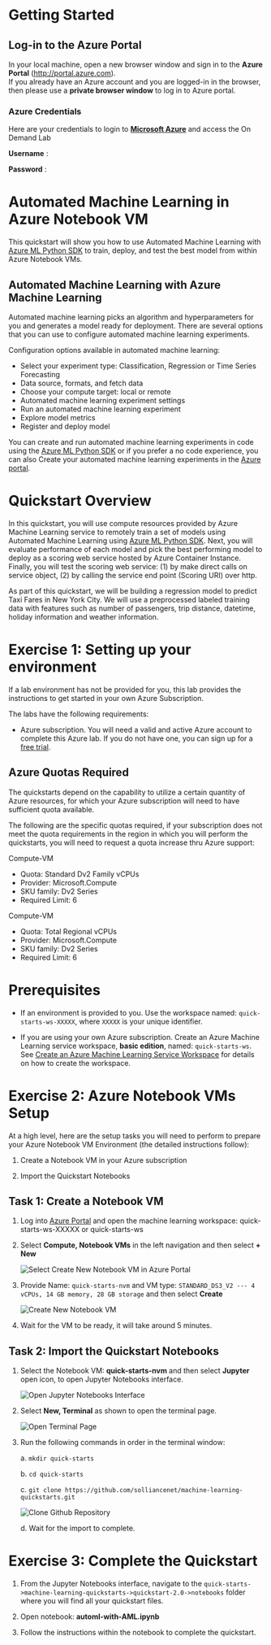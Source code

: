 # Getting Started
## Log-in to the Azure Portal

In your local machine, open a new browser window and sign in to the **Azure Portal** (<http://portal.azure.com>).</br>
If you already have an Azure account and you are logged-in in the browser, then please use a **private browser window** to log in to Azure portal.  

### Azure Credentials
Here are your credentials to login to **[Microsoft Azure](<http://portal.azure.com>)** and access the On Demand Lab

**Username** : <inject key="AzureAdUserEmail"></inject>

**Password** : <inject key="AzureAdUserPassword"></inject>

# Automated Machine Learning in Azure Notebook VM

This quickstart will show you how to use Automated Machine Learning with [Azure ML Python SDK](https://docs.microsoft.com/en-us/azure/machine-learning/service/how-to-configure-auto-train) to train, deploy, and test the best model from within Azure Notebook VMs.

## Automated Machine Learning with Azure Machine Learning
Automated machine learning picks an algorithm and hyperparameters for you and generates a model ready for deployment. There are several options that you can use to configure automated machine learning experiments.

Configuration options available in automated machine learning:

- Select your experiment type: Classification, Regression or Time Series Forecasting
- Data source, formats, and fetch data
- Choose your compute target: local or remote
- Automated machine learning experiment settings
- Run an automated machine learning experiment
- Explore model metrics
- Register and deploy model

You can create and run automated machine learning experiments in code using the [Azure ML Python SDK](https://docs.microsoft.com/en-us/azure/machine-learning/service/how-to-configure-auto-train) or if you prefer a no code experience, you can also Create your automated machine learning experiments in the [Azure portal](https://docs.microsoft.com/en-us/azure/machine-learning/service/how-to-create-portal-experiments).

# Quickstart Overview

In this quickstart, you will use compute resources provided by Azure Machine Learning service to remotely train a set of models using Automated Machine Learning using [Azure ML Python SDK](https://docs.microsoft.com/en-us/azure/machine-learning/service/how-to-configure-auto-train). Next, you will evaluate performance of each model and pick the best performing model to deploy as a scoring web service hosted by Azure Container Instance. Finally, you will test the scoring web service: (1) by make direct calls on service object, (2) by calling the service end point (Scoring URI) over http.

As part of this quickstart, we will be building a regression model to predict Taxi Fares in New York City. We will use a preprocessed labeled training data with features such as number of passengers, trip distance, datetime, holiday information and weather information.

# Exercise 1: Setting up your environment 

If a lab environment has not be provided for you, this lab provides the instructions to get started in your own Azure Subscription.

The labs have the following requirements:
- Azure subscription. You will need a valid and active Azure account to complete this Azure lab. If you do not have one, you can sign up for a [free trial](https://azure.microsoft.com/en-us/free/).

## Azure Quotas Required
The quickstarts depend on the capability to utilize a certain quantity of Azure resources, for which your Azure subscription will need to have sufficient quota available. 

The following are the specific quotas required, if your subscription does not meet the quota requirements in the region in which you will perform the quickstarts, you will need to request a quota increase thru Azure support:

Compute-VM
- Quota: Standard Dv2 Family vCPUs
- Provider: Microsoft.Compute
- SKU family: Dv2 Series
- Required Limit: 6

Compute-VM
- Quota: Total Regional vCPUs
- Provider: Microsoft.Compute
- SKU family: Dv2 Series
- Required Limit: 6

# Prerequisites

- If an environment is provided to you. Use the workspace named: `quick-starts-ws-XXXXX`, where `XXXXX` is your unique identifier.

- If you are using your own Azure subscription. Create an Azure Machine Learning service workspace, **basic edition**, named: `quick-starts-ws`. See [Create an Azure Machine Learning Service Workspace](https://docs.microsoft.com/en-us/azure/machine-learning/service/setup-create-workspace) for details on how to create the workspace.

# Exercise 2: Azure Notebook VMs Setup

At a high level, here are the setup tasks you will need to perform to prepare your Azure Notebook VM Environment (the detailed instructions follow):

1. Create a Notebook VM in your Azure subscription

2. Import the Quickstart Notebooks

## Task 1: Create a Notebook VM

1. Log into [Azure Portal](https://portal.azure.com/) and open the machine learning workspace: quick-starts-ws-XXXXX or quick-starts-ws

2. Select **Compute, Notebook VMs** in the left navigation and then select **+ New**

   ![Select Create New Notebook VM in Azure Portal](images/01.png)

3. Provide Name: `quick-starts-nvm` and VM type: `STANDARD_DS3_V2 --- 4 vCPUs, 14 GB memory, 28 GB storage` and then select **Create**

   ![Create New Notebook VM](images/02.png)
  
4. Wait for the VM to be ready, it will take around 5 minutes.

## Task 2: Import the Quickstart Notebooks

1. Select the Notebook VM: **quick-starts-nvm** and then select **Jupyter** open icon, to open Jupyter Notebooks interface.

   ![Open Jupyter Notebooks Interface](images/03.png)

2. Select **New, Terminal** as shown to open the terminal page.

   ![Open Terminal Page](images/04.png)
  
3. Run the following commands in order in the terminal window:

   a. `mkdir quick-starts`
   
   b. `cd quick-starts`
   
   c. `git clone https://github.com/solliancenet/machine-learning-quickstarts.git`
   
      ![Clone Github Repository](images/05.png)
   
   d. Wait for the import to complete.

# Exercise 3: Complete the Quickstart

1. From the Jupyter Notebooks interface, navigate to the `quick-starts->machine-learning-quickstarts->quickstart-2.0->notebooks` folder where you will find all your quickstart files.

2. Open notebook: **automl-with-AML.ipynb**

3. Follow the instructions within the notebook to complete the quickstart.
